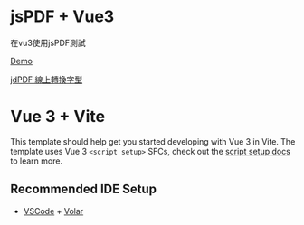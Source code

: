 # jsPDF + Vue3

在vu3使用jsPDF測試

 [Demo](https://zhaohoulin.github.io/htmltopdf/)
 
 [jdPDF 線上轉換字型](https://zxniuniu.github.io/demos/jspdf/fontconverter/fontconverter.html?utm_source=ld246.com)
 
# Vue 3 + Vite

This template should help get you started developing with Vue 3 in Vite. The template uses Vue 3 `<script setup>` SFCs, check out the [script setup docs](https://v3.vuejs.org/api/sfc-script-setup.html#sfc-script-setup) to learn more.

## Recommended IDE Setup

- [VSCode](https://code.visualstudio.com/) + [Volar](https://marketplace.visualstudio.com/items?itemName=johnsoncodehk.volar)
